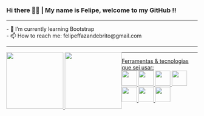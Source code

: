 ### Hi there 👋👋 | My name is Felipe, welcome to my GitHub !!
<hr>
- 🌱 I’m currently learning Bootstrap <br>
- 📫 How to reach me: felipeffazandebrito@gmail.com
<hr>
<div style="float: left;">
  <a href="https://github.com/ffaZan">
  <img height="150em" src="https://github-readme-stats.vercel.app/api?username=ffaZan&show_icons=true&theme=dracula&include_all_commits=true&count_private=true"/>
  <img height="150em" src="https://github-readme-stats.vercel.app/api/top-langs/?username=ffaZan&layout=compact&langs_count=7&theme=dracula"/>
</div>
  <hr>
  
<div>
 Ferramentas & tecnologias que sei usar: <br>
<img height="40" width="40" src="https://cdn.jsdelivr.net/gh/devicons/devicon/icons/html5/html5-original.svg" />
<img height="40" width="40" src="https://cdn.jsdelivr.net/gh/devicons/devicon/icons/css3/css3-original.svg" />
<img height="40" width="40" src="https://cdn.jsdelivr.net/gh/devicons/devicon/icons/bootstrap/bootstrap-original.svg" />
<img height="40" width="40" src="https://cdn.jsdelivr.net/gh/devicons/devicon/icons/vscode/vscode-original.svg" />
<img height="40" width="40" src="https://cdn.jsdelivr.net/gh/devicons/devicon/icons/git/git-original.svg" />
<img height="40" width="40" src="https://cdn.jsdelivr.net/gh/devicons/devicon/icons/github/github-original.svg" />
<img height="40" width="40" src="https://cdn.jsdelivr.net/gh/devicons/devicon/icons/arduino/arduino-original-wordmark.svg" />
</div>
          
  
  
